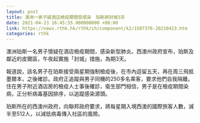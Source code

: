 ```yaml
---
layout: post
title: 澳洲一男子疑酒店檢疫期間受感染　珀斯將封城3天
date: 2021-04-23 16:45:55.000000000 +08:00
link: https://news.rthk.hk/rthk/ch/component/k2/1587376-20210423.htm
categories: rthk
---
```


澳洲珀斯一名男子懷疑在酒店檢疫期間，感染新型肺炎。西澳州政府宣布，珀斯及鄰近的皮爾區，午夜起實施「封城」措施，為期3天。

報道說，該名男子在珀斯接受兩星期強制檢疫後，在市內逗留五天，再在周三飛抵墨爾本，之後確診。政府正追蹤與男子同機的250多名乘客，要求他們自我隔離。住在男子附近酒店房的檢疫人士事後確診，衛生部門相信，男子是在檢疫期間染病，正分析病毒基因排序，以追蹤感染源頭。

珀斯所在的西澳州政府，向聯邦政府要求，將每星期入境西澳的國際旅客人數，減半至512人，以減低病毒傳入社區的風險。
